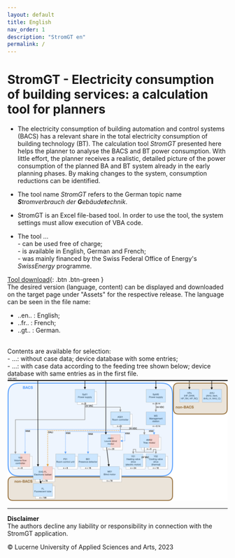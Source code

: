 ```yaml
---
layout: default
title: English
nav_order: 1
description: "StromGT en"
permalink: /
---
```


# StromGT - Electricity consumption of building services: a calculation tool for planners
- The electricity consumption of building automation and control systems (BACS) has a relevant share in the total electricity consumption of building technology (BT). The calculation tool _StromGT_ presented here helps the planner to analyse the BACS and BT power consumption. With little effort, the planner receives a realistic, detailed picture of the power consumption of the planned BA and BT system already in the early planning phases. By making changes to the system, consumption reductions can be identified.

- The tool name _StromGT_ refers to the German topic name _**S**tromverbrauch der **G**ebäude**t**echnik_.

- StromGT is an Excel file-based tool. In order to use the tool, the system settings must allow execution of VBA code.
 
- The tool ...<br>
      - can be used free of charge;<br> 
      - is available in English, German and French;<br>
      - was mainly financed by the Swiss Federal Office of Energy's _SwissEnergy_ programme.<br>

 [Tool download](https://github.com/hslu-ige-laes/StromGTPublic/releases){: .btn .btn-green }<br> 
The desired version (language, content) can be displayed and downloaded on the target page under "Assets" for the respective release.
The language can be seen in the file name:
- ..en.. : English;<br>
- ..fr.. : French;<br>
- ..gt.. : German.<br>
<br>
Contents are available for selection:<br>
- ...: without case data; device database with some entries;<br>
- ...: with case data according to the feeding tree shown below; device database with same entries as in the first file.<br>

<img src="https://github.com/hslu-ige-laes/StromGTPublic/raw/main/docs/assets/images/SchemaBsp_en_200p.png">


<hr>

**Disclaimer**<br>
The authors decline any liability or responsibility in connection with the StromGT application.

&copy; Lucerne University of Applied Sciences and Arts, 2023
